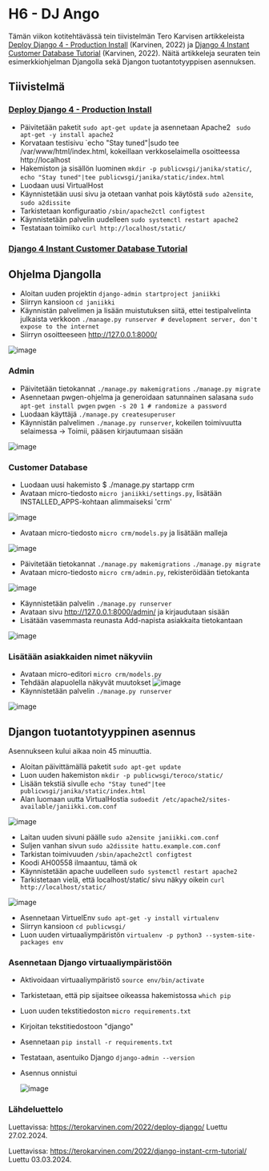 # H6 - DJ Ango
Tämän viikon kotitehtävässä tein tiivistelmän Tero Karvisen artikkeleista [Deploy Django 4 - Production Install](https://terokarvinen.com/2022/deploy-django/) (Karvinen, 2022) ja [Django 4 Instant Customer Database Tutorial](https://terokarvinen.com/2022/django-instant-crm-tutorial/) (Karvinen, 2022). Näitä artikkeleja seuraten tein esimerkkiohjelman Djangolla sekä Djangon tuotantotyyppisen asennuksen. 
## Tiivistelmä
### [Deploy Django 4 - Production Install](https://terokarvinen.com/2022/deploy-django/)

- Päivitetään paketit `sudo apt-get update` ja asennetaan Apache2 ` sudo apt-get -y install apache2`
- Korvataan testisivu `echo "Stay tuned"|sudo tee /var/www/html/index.html, kokeillaan verkkoselaimella osoitteessa http://localhost
- Hakemiston ja sisällön luominen `mkdir -p publicwsgi/janika/static/`, `echo "Stay tuned"|tee publicwsgi/janika/static/index.html`
- Luodaan uusi VirtualHost
- Käynnistetään uusi sivu ja otetaan vanhat pois käytöstä `sudo a2ensite`, `sudo a2dissite`
- Tarkistetaan konfiguraatio `/sbin/apache2ctl configtest`
- Käynnistetään palvelin uudelleen `sudo systemctl restart apache2`
- Testataan toimiiko `curl http://localhost/static/`

### [Django 4 Instant Customer Database Tutorial](https://terokarvinen.com/2022/django-instant-crm-tutorial/)






## Ohjelma Djangolla

- Aloitan uuden projektin `django-admin startproject janiikki`
- Siirryn kansioon `cd janiikki`
- Käynnistän palvelimen ja lisään muistutuksen siitä, ettei testipalvelinta julkaista verkkoon `./manage.py runserver # development server, don't expose to the internet`
- Siirryn osoitteeseen http://127.0.0.1:8000/

![image](https://github.com/bhd471/linux-palvelimet/assets/148760837/dc83f702-a57d-4834-bc39-004425f76c78)

### Admin

- Päivitetään tietokannat `./manage.py makemigrations` `./manage.py migrate`
- Asennetaan pwgen-ohjelma ja generoidaan satunnainen salasana `sudo apt-get install pwgen` `pwgen -s 20 1 # randomize a password`
- Luodaan käyttäjä `./manage.py createsuperuser`
- Käynnistän palvelimen `./manage.py runserver`, kokeilen toimivuutta selaimessa -> Toimii, pääsen kirjautumaan sisään

![image](https://github.com/bhd471/linux-palvelimet/assets/148760837/c1468430-f094-4f37-bb24-ca8010f6c484)

### Customer Database

- Luodaan uusi hakemisto $ ./manage.py startapp crm
- Avataan micro-tiedosto `micro janiikki/settings.py`, lisätään INSTALLED_APPS-kohtaan alimmaiseksi 'crm'
  
![image](https://github.com/bhd471/linux-palvelimet/assets/148760837/8b2df5d9-3aea-4258-89e7-ff32ac12aea7)

- Avataan micro-tiedosto `micro crm/models.py` ja lisätään malleja
  
![image](https://github.com/bhd471/linux-palvelimet/assets/148760837/35c6c00e-6c58-4e56-b913-406b3f2e07cf)

- Päivitetään tietokannat `./manage.py makemigrations` `./manage.py migrate`
- Avataan micro-tiedosto `micro crm/admin.py`, rekisteröidään tietokanta

![image](https://github.com/bhd471/linux-palvelimet/assets/148760837/3a5d0db9-c8e2-4fb2-9efd-1b3a88f2ce53)

- Käynnistetään palvelin `./manage.py runserver`
- Avataan sivu http://127.0.0.1:8000/admin/ ja kirjaudutaan sisään
- Lisätään vasemmasta reunasta Add-napista asiakkaita tietokantaan

![image](https://github.com/bhd471/linux-palvelimet/assets/148760837/1efa3978-ad02-4b97-b008-11c4bd113925)

### Lisätään asiakkaiden nimet näkyviin 

- Avataan micro-editori `micro crm/models.py`
- Tehdään alapuolella näkyvät muutokset
 ![image](https://github.com/bhd471/linux-palvelimet/assets/148760837/9e188549-3336-4f5e-92bf-7b02e77ec7b3)
- Käynnistetään palvelin `./manage.py runserver`

![image](https://github.com/bhd471/linux-palvelimet/assets/148760837/86649538-db3b-4e66-9061-3b53504b8b9c)


## Djangon tuotantotyyppinen asennus

Asennukseen kului aikaa noin 45 minuuttia. 

- Aloitan päivittämällä paketit `sudo apt-get update`
- Luon uuden hakemiston `mkdir -p publicwsgi/teroco/static/`
- Lisään tekstiä sivulle `echo "Stay tuned"|tee publicwsgi/janika/static/index.html`
- Alan luomaan uutta VirtualHostia `sudoedit /etc/apache2/sites-available/janiikki.com.conf`

![image](https://github.com/bhd471/linux-palvelimet/assets/148760837/55628ad9-2c98-41e5-96ba-e23b52afda3c)

- Laitan uuden sivuni päälle `sudo a2ensite janiikki.com.conf`
- Suljen vanhan sivun `sudo a2dissite hattu.example.com.conf`
- Tarkistan toimivuuden `/sbin/apache2ctl configtest`
- Koodi AH00558 ilmaantuu, tämä ok
- Käynnistetään apache uudelleen `sudo systemctl restart apache2`
- Tarkistetaan vielä, että localhost/static/ sivu näkyy oikein `curl http://localhost/static/`


![image](https://github.com/bhd471/linux-palvelimet/assets/148760837/527bf25a-5981-4834-b07e-470b12e0847f)

- Asennetaan VirtuelEnv `sudo apt-get -y install virtualenv`
- Siirryn kansioon `cd publicwsgi/`
- Luon uuden virtuaaliympäristön `virtualenv -p python3 --system-site-packages env`

### Asennetaan Django virtuaaliympäristöön

- Aktivoidaan virtuaaliympäristö `source env/bin/activate`
- Tarkistetaan, että pip sijaitsee oikeassa hakemistossa `which pip`
- Luon uuden tekstitiedoston `micro requirements.txt`
- Kirjoitan tekstitiedostoon "django"
- Asennetaan `pip install -r requirements.txt`
- Testataan, asentuiko Django `django-admin --version`
- Asennus onnistui

  ![image](https://github.com/bhd471/linux-palvelimet/assets/148760837/5d93320d-3854-426b-8507-3dbf7aefc9f5)




### Lähdeluettelo
Luettavissa: https://terokarvinen.com/2022/deploy-django/
Luettu 27.02.2024.

Luettavissa: https://terokarvinen.com/2022/django-instant-crm-tutorial/
Luettu 03.03.2024.
